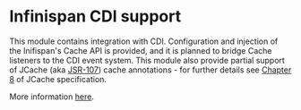 Infinispan CDI support
======================

This module contains integration with CDI. Configuration and injection of the Inifispan's Cache API is provided, and it
is planned to bridge Cache listeners to the CDI event system. This module also provide partial support of JCache
(aka [JSR-107](http://jcp.org/en/jsr/detail?id=107)) cache annotations - for further details see [Chapter 8](https://docs.google.com/document/d/1YZ-lrH6nW871Vd9Z34Og_EqbX_kxxJi55UrSn4yL2Ak/edit?hl=en&pli=1#heading=h.jdfazu3s6oly)
of JCache specification.

More information [here](https://docs.jboss.org/author/display/ISPN/CDI+Support).
